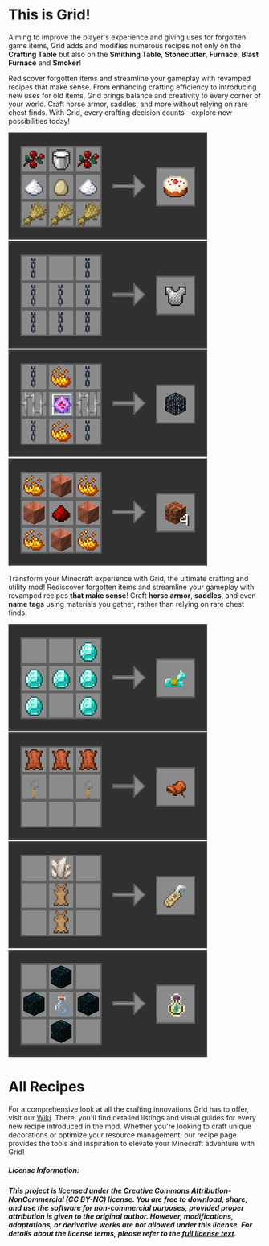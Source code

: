 # This is Grid!
Aiming to improve the player's experience and giving uses for forgotten game items, Grid adds and modifies numerous recipes not only on the **Crafting Table** but also on the **Smithing Table**, **Stonecutter**, **Furnace**, **Blast Furnace** and **Smoker**!

Rediscover forgotten items and streamline your gameplay with revamped recipes that make sense. From enhancing crafting efficiency to introducing new uses for old items, Grid brings balance and creativity to every corner of your world. Craft horse armor, saddles, and more without relying on rare chest finds. With Grid, every crafting decision counts—explore new possibilities today!

![](https://raw.githubusercontent.com/Kyubion-Studios/Grid-Branding/main/media/crafting/cake.png) ![](https://raw.githubusercontent.com/Kyubion-Studios/Grid-Branding/main/media/crafting/chainmail_chestplate.png) ![](https://raw.githubusercontent.com/Kyubion-Studios/Grid-Branding/main/media/crafting/spawner.png) ![](https://raw.githubusercontent.com/Kyubion-Studios/Grid-Branding/main/media/crafting/copper_bulb.png)

Transform your Minecraft experience with Grid, the ultimate crafting and utility mod! Rediscover forgotten items and streamline your gameplay with revamped recipes __that make sense__!
Craft **horse armor**, **saddles**, and even **name tags** using materials you gather, rather than relying on rare chest finds.

![Diamond Horse Armor Recipe](https://raw.githubusercontent.com/Kyubion-Studios/Grid-Branding/main/media/crafting/diamond_horse_armor.png) ![Saddle recipe](https://raw.githubusercontent.com/Kyubion-Studios/Grid-Branding/main/media/crafting/saddle.png) ![Name Tag Recipe](https://raw.githubusercontent.com/Kyubion-Studios/Grid-Branding/main/media/crafting/name_tag.png) ![](https://raw.githubusercontent.com/Kyubion-Studios/Grid-Branding/main/media/crafting/experience_bottle_from_sculk.png)

# All Recipes
For a comprehensive look at all the crafting innovations Grid has to offer, visit our [Wiki](https://github.com/Kyubion-Studios/Grid/wiki/Recipes). There, you'll find detailed listings and visual guides for every new recipe introduced in the mod. Whether you're looking to craft unique decorations or optimize your resource management, our recipe page provides the tools and inspiration to elevate your Minecraft adventure with Grid!

##### **License Information:**
##### *This project is licensed under the Creative Commons Attribution-NonCommercial (CC BY-NC) license. You are free to download, share, and use the software for non-commercial purposes, provided proper attribution is given to the original author. However, modifications, adaptations, or derivative works are not allowed under this license. For details about the license terms, please refer to the [full license text](https://creativecommons.org/licenses/by-nc/4.0/).*